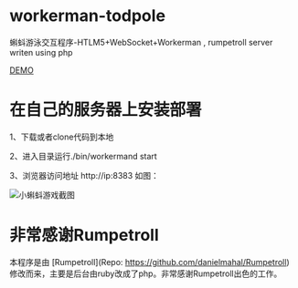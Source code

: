 workerman-todpole
=================

蝌蚪游泳交互程序-HTLM5+WebSocket+Workerman , rumpetroll server writen using php

[DEMO](http://www.workerman.net:8383)

在自己的服务器上安装部署
==================

1、下载或者clone代码到本地

2、进入目录运行./bin/workermand start

3、浏览器访问地址  http://ip:8383 如图：

![小蝌蚪游戏截图](https://github.com/walkor/workerman-todpole/blob/master/applications/Todpole/Web/images/workerman-todpole-browser.png?raw=true)


非常感谢Rumpetroll
===================
本程序是由 [Rumpetroll](Repo: https://github.com/danielmahal/Rumpetroll) 修改而来，主要是后台由ruby改成了php。非常感谢Rumpetroll出色的工作。